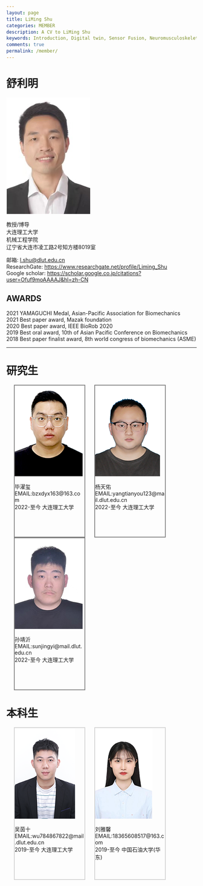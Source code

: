 ```yaml
---
layout: page
title: LiMing Shu
categories: MEMBER
description: A CV to LiMing Shu
keywords: Introduction, Digital twin, Sensor Fusion, Neuromusculoskeletal modelling, human movement, prosthesis
comments: true
permalink: /member/
---
```


# 舒利明

![](/images/posts/shuliming.png )

教授/博导  
大连理工大学  
机械工程学院  
辽宁省大连市凌工路2号知方楼8019室 


邮箱:  <l.shu@dlut.edu.cn>  
ResearchGate:  <https://www.researchgate.net/profile/Liming_Shu>  
Google scholar:  <https://scholar.google.co.jp/citations?user=Ofuf9moAAAAJ&hl=zh-CN>  


## AWARDS

2021		YAMAGUCHI Medal, Asian-Pacific Association for Biomechanics  
2021		Best paper award, Mazak foundation  
2020		Best paper award, IEEE BioRob 2020  
2019	            Best oral award, 10th of Asian Pacific Conference on Biomechanics  
2018	            Best paper finalist award, 8th world congress of biomechanics (ASME)  


---

<!--第一部分 -->
<style>
    #div1,#div2,#div3{
        display: inline-block;
        border: 2px gray solid;
        width: 185px;
        height: 400px;
        vertical-align: top;
    }
    .yty {
        margin-left: 20px;
    }
    .bzx {
        margin-left: 20px;
    }
    .sjy{
        margin-left: 20px;
    }
</style>


<html>
<body>
<h1>研究生</h1>
<div id="div1" class="bzx">
    <img src="/images/posts/毕濯玺.png" alt="毕濯玺">
    <p>
    毕濯玺
    <br/>EMAIL:bzxdyx163@163.com
    <br/>2022-至今 大连理工大学
    </p>
</div>

<div id="div2" class="yty">
    <img src="/images/posts/杨天佑.png">
    <p>
    杨天佑
    <br/>EMAIL:yangtianyou123@mail.dlut.edu.cn
    <br/>2022-至今 大连理工大学
    </p>
</div>

<div id="div3" class="sjy">
    <img src="/images/posts/孙靖沂.png">
    <p>
    孙靖沂
    <br/>EMAIL:sunjingyi@mail.dlut.edu.cn
    <br/>2022-至今 大连理工大学
    </p>
</div>
</body>

</html>

<!-- 第二部分 -->



<style>
    #div4,#div5{
        display: inline-block;
        border: 2px lightgrey solid;
        width: 185px;
        height: 400px;
        vertical-align: top;
    }
    .liu {
        margin-left: 20px;
    }
    .wu {
        margin-top: none;
        margin-left: 20px;
    }
</style>
<h1>本科生</h1>
<html>
<div id="div4" class="wu">
    <img src="/images/posts/吴茵十.png">
    <p>
    吴茵十
    <br/>EMAIL:wu784867822@mail.dlut.edu.cn
    <br/>2019-至今 大连理工大学
    </p>    
</div>
<div id="div5" class="liu">
    <img src="/images/posts/刘雅馨.png">
    <p>
    刘雅馨
    <br/>EMAIL:18365608517@163.com
    <br/>2019-至今 中国石油大学(华东)
    </p>    
</div>

</html>



